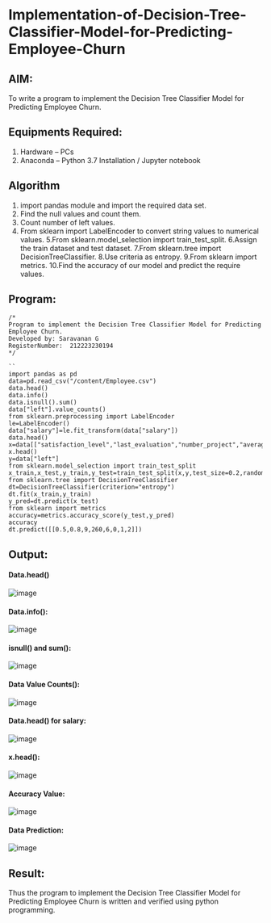 # Implementation-of-Decision-Tree-Classifier-Model-for-Predicting-Employee-Churn

## AIM:
To write a program to implement the Decision Tree Classifier Model for Predicting Employee Churn.

## Equipments Required:
1. Hardware – PCs
2. Anaconda – Python 3.7 Installation / Jupyter notebook
## Algorithm
1. import pandas module and import the required data set.
2. Find the null values and count them.
3. Count number of left values.
4. From sklearn import LabelEncoder to convert string values to numerical values. 5.From sklearn.model_selection import train_test_split. 6.Assign the train dataset and test dataset. 7.From sklearn.tree import DecisionTreeClassifier. 8.Use criteria as entropy. 9.From sklearn import metrics. 10.Find the accuracy of our model and predict the require values.


## Program:
```
/*
Program to implement the Decision Tree Classifier Model for Predicting Employee Churn.
Developed by: Saravanan G
RegisterNumber:  212223230194
*/
```
```
``
import pandas as pd
data=pd.read_csv("/content/Employee.csv")
data.head()
data.info()
data.isnull().sum()
data["left"].value_counts()
from sklearn.preprocessing import LabelEncoder
le=LabelEncoder()
data["salary"]=le.fit_transform(data["salary"])
data.head()
x=data[["satisfaction_level","last_evaluation","number_project","average_montly_hours","time_spend_company","Work_accident","promotion_last_5years","salary"]]
x.head()
y=data["left"]
from sklearn.model_selection import train_test_split
x_train,x_test,y_train,y_test=train_test_split(x,y,test_size=0.2,random_state=100)
from sklearn.tree import DecisionTreeClassifier
dt=DecisionTreeClassifier(criterion="entropy")
dt.fit(x_train,y_train)
y_pred=dt.predict(x_test)
from sklearn import metrics
accuracy=metrics.accuracy_score(y_test,y_pred)
accuracy
dt.predict([[0.5,0.8,9,260,6,0,1,2]])

```
## Output:
#### Data.head()
![image](https://github.com/POZHILANVD/Implementation-of-Decision-Tree-Classifier-Model-for-Predicting-Employee-Churn/assets/144870498/c4c54e86-9348-41be-9e16-c13bf0ce29dc)

#### Data.info():
![image](https://github.com/POZHILANVD/Implementation-of-Decision-Tree-Classifier-Model-for-Predicting-Employee-Churn/assets/144870498/7365cd52-2cf2-410c-8933-5bede46f8f6d)

#### isnull() and sum():
![image](https://github.com/POZHILANVD/Implementation-of-Decision-Tree-Classifier-Model-for-Predicting-Employee-Churn/assets/144870498/aaf09055-e6ed-42dd-83b5-a158fcbf5534)

#### Data Value Counts():
![image](https://github.com/POZHILANVD/Implementation-of-Decision-Tree-Classifier-Model-for-Predicting-Employee-Churn/assets/144870498/01c623db-6af1-4c8f-986a-380916c161fc)

#### Data.head() for salary:
![image](https://github.com/POZHILANVD/Implementation-of-Decision-Tree-Classifier-Model-for-Predicting-Employee-Churn/assets/144870498/50b3e487-9e5a-4197-8dae-b219c75f867d)

#### x.head():
![image](https://github.com/POZHILANVD/Implementation-of-Decision-Tree-Classifier-Model-for-Predicting-Employee-Churn/assets/144870498/0dd44e4f-3443-4107-8b4c-f18cc2f00ed3)

#### Accuracy Value:
![image](https://github.com/POZHILANVD/Implementation-of-Decision-Tree-Classifier-Model-for-Predicting-Employee-Churn/assets/144870498/0a43bb55-252e-4bbf-be71-810c6cd9f59e)

#### Data Prediction:
![image](https://github.com/POZHILANVD/Implementation-of-Decision-Tree-Classifier-Model-for-Predicting-Employee-Churn/assets/144870498/5cd36afc-05c0-4144-bbd6-5434676f8b1a)

## Result:
Thus the program to implement the  Decision Tree Classifier Model for Predicting Employee Churn is written and verified using python programming.
